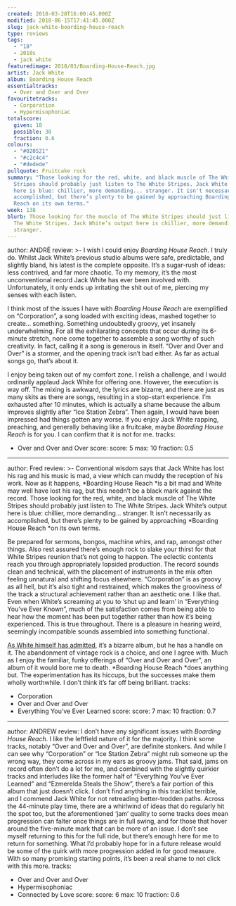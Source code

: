 ```yaml
---
created: 2018-03-28T16:00:45.000Z
modified: 2018-06-15T17:41:45.000Z
slug: jack-white-boarding-house-reach
type: reviews
tags:
  - "18"
  - 2010s
  - jack white
featuredimage: 2018/03/Boarding-House-Reach.jpg
artist: Jack White
album: Boarding House Reach
essentialtracks:
  - Over and Over and Over
favouritetracks:
  - Corporation
  - Hypermisophoniac
totalscore:
  given: 18
  possible: 30
  fraction: 0.6
colours:
  - "#020521"
  - "#c2c4c4"
  - "#dedede"
pullquote: Fruitcake rock
summary: "Those looking for the red, white, and black muscle of The White
  Stripes should probably just listen to The White Stripes. Jack White’s output
  here is blue: chillier, more demanding... stranger. It isn't necessarily as
  accomplished, but there’s plenty to be gained by approaching Boarding House
  Reach on its own terms."
week: 138
blurb: Those looking for the muscle of The White Stripes should just listen to
  The White Stripes. Jack White’s output here is chillier, more demanding...
  stranger.
---
```

author: ANDRÉ
review: >-
  I wish I could enjoy *Boarding House Reach*. I truly do. Whilst Jack White’s
  previous studio albums were safe, predictable, and slightly bland, his latest
  is the complete opposite. It’s a sugar-rush of ideas: less contrived, and far
  more chaotic. To my memory, it’s the most unconventional record Jack White has
  ever been involved with. Unfortunately, it only ends up irritating the shit
  out of me, piercing my senses with each listen.

  I think most of the issues I have with *Boarding House Reach* are exemplified on “Corporation”, a song loaded with exciting ideas, mashed together to create… something. Something undoubtedly groovy, yet insanely underwhelming. For all the exhilarating concepts that occur during its 6-minute stretch, none come together to assemble a song worthy of such creativity. In fact, calling it a song is generous in itself. “Over and Over and Over” is a stormer, and the opening track isn’t bad either. As far as actual songs go, that’s about it.

  I enjoy being taken out of my comfort zone. I relish a challenge, and I would ordinarily applaud Jack White for offering one. However, the execution is way off. The mixing is awkward, the lyrics are bizarre, and there are just as many skits as there are songs, resulting in a stop-start experience. I’m exhausted after 10 minutes, which is actually a shame because the album improves slightly after “Ice Station Zebra”. Then again, I would have been impressed had things gotten any worse. If you enjoy Jack White rapping, preaching, and generally behaving like a fruitcake, maybe *Boarding House Reach* is for you. I can confirm that it is not for me.
tracks:
  - Over and Over and Over
score:
  score: 5
  max: 10
  fraction: 0.5
---
author: Fred
review: >-
  Conventional wisdom says that Jack White has lost his rag and his music is
  mad, a view which can muddy the reception of his work. Now as it happens,
  *Boarding House Reach *is a bit mad and White may well have lost his rag, but
  this needn’t be a black mark against the record. Those looking for the red,
  white, and black muscle of The White Stripes should probably just listen to
  The White Stripes. Jack White’s output here is blue: chillier, more demanding…
  stranger. It isn’t necessarily as accomplished, but there’s plenty to be
  gained by approaching *Boarding House Reach *on its own terms.

  Be prepared for sermons, bongos, machine whirs, and rap, amongst other things. Also rest assured there’s enough rock to slake your thirst for that White Stripes reunion that’s not going to happen. The eclectic contents reach you through appropriately lopsided production. The record sounds clean and technical, with the placement of instruments in the mix often feeling unnatural and shifting focus elsewhere. “Corporation” is as groovy as all hell, but it’s also tight and restrained, which makes the grooviness of the track a structural achievement rather than an aesthetic one. I like that. Even when White’s screaming at you to ‘shut up and learn’ in “Everything You’ve Ever Known”, much of the satisfaction comes from being able to hear how the moment has been put together rather than how it’s being experienced. This is true throughout. There is a pleasure in hearing weird, seemingly incompatible sounds assembled into something functional.

  [As White himself has admitted](<http://www.nme.com/news/music/jack-white-talks-bizarre-new-solo-album-2018-2157231>), it’s a bizarre album, but he has a handle on it. The abandonment of vintage rock is a choice, and one I agree with. Much as I enjoy the familiar, funky offerings of “Over and Over and Over”, an album of it would bore me to death. *Boarding House Reach *does anything but. The experimentation has its hiccups, but the successes make them wholly worthwhile. I don’t think it’s far off being brilliant.
tracks:
  - Corporation
  - ­­Over and Over and Over
  - ­­Everything You’ve Ever Learned
score:
  score: 7
  max: 10
  fraction: 0.7
---
author: ANDREW
review: I don’t have any significant issues with *Boarding House Reach*. I like
  the leftfield nature of it for the majority. I think some tracks, notably
  “Over and Over and Over”, are definite stonkers. And while I can see why
  “Corporation” or “Ice Station Zebra” might rub someone up the wrong way, they
  come across in my ears as groovy jams. That said, jams on record often don’t
  do a lot for me, and combined with the slightly quirkier tracks and interludes
  like the former half of “Everything You’ve Ever Learned” and “Ezmerelda Steals
  the Show”, there’s a fair portion of this album that just doesn’t click. I
  don’t find anything in this tracklist terrible, and I commend Jack White for
  not retreading better-trodden paths. Across the 44-minute play time, there are
  a whirlwind of ideas that do regularly hit the spot too, but the
  aforementioned ‘jam’ quality to some tracks does mean progression can falter
  once things are in full swing, and for those that hover around the five-minute
  mark that can be more of an issue. I don’t see myself returning to this for
  the full ride, but there’s enough here for me to return for something. What
  I’d probably hope for in a future release would be some of the quirk with more
  progression added in for good measure. With so many promising starting points,
  it’s been a real shame to not click with this more.
tracks:
  - Over and Over and Over
  - ­­Hypermisophoniac
  - ­­Connected by Love
score:
  score: 6
  max: 10
  fraction: 0.6
